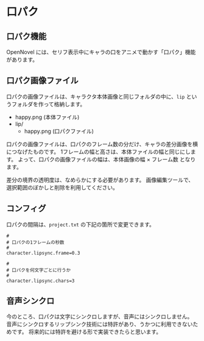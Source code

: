 口パク
=====

## 口パク機能

OpenNovel には、セリフ表示中にキャラの口をアニメで動かす「口パク」機能があります。

## 口パク画像ファイル

口パクの画像ファイルは、キャラクタ本体画像と同じフォルダの中に、`lip` というフォルダを作って格納します。

* happy.png (本体ファイル)
* lip/
    * happy.png (口パクファイル)

口パクの画像ファイルは、口パクのフレーム数の分だけ、キャラの差分画像を横につなげたものです。
1フレームの幅と高さは、本体ファイルの幅と同じにします。
よって、口パクの画像ファイルの幅は、本体画像の幅 × フレーム数 となります。

差分の境界の透明度は、なめらかにする必要があります。
画像編集ツールで、選択範囲のぼかしと削除を利用してください。

## コンフィグ

口パクの間隔は、`project.txt` の下記の箇所で変更できます。

```
#
# 口パクの1フレームの秒数
#
character.lipsync.frame=0.3

#
# 口パクを何文字ごとに行うか
#
character.lipsync.chars=3
```

## 音声シンクロ

今のところ、口パクは文字にシンクロしますが、音声にはシンクロしません。
音声にシンクロするリップシンク技術には特許があり、うかつに利用できないためです。
将来的には特許を避ける形で実装できたらと思います。

